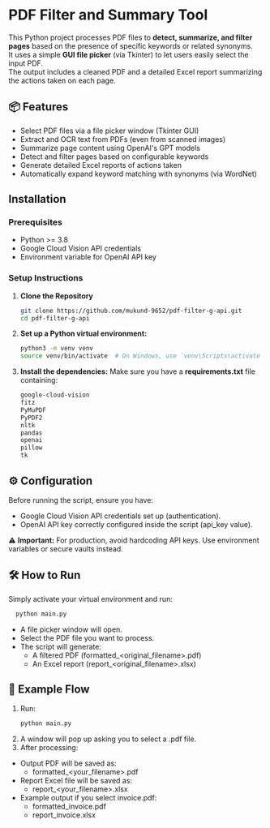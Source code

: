 # PDF Filter and Summary Tool

This Python project processes PDF files to **detect, summarize, and filter pages** based on the presence of specific keywords or related synonyms.  
It uses a simple **GUI file picker** (via Tkinter) to let users easily select the input PDF.  
The output includes a cleaned PDF and a detailed Excel report summarizing the actions taken on each page.

## 📦 Features

- Select PDF files via a file picker window (Tkinter GUI)
- Extract and OCR text from PDFs (even from scanned images)
- Summarize page content using OpenAI's GPT models
- Detect and filter pages based on configurable keywords
- Generate detailed Excel reports of actions taken
- Automatically expand keyword matching with synonyms (via WordNet)

## Installation

### Prerequisites
- Python >= 3.8
- Google Cloud Vision API credentials
- Environment variable for OpenAI API key

### Setup Instructions

1. **Clone the Repository**
   ```bash
   git clone https://github.com/mukund-9652/pdf-filter-g-api.git
   cd pdf-filter-g-api
   ```
2. **Set up a Python virtual environment:**
   ```bash
   python3 -m venv venv
   source venv/bin/activate  # On Windows, use `venv\Scripts\activate
   ```
3. **Install the dependencies:**
   Make sure you have a **requirements.txt** file containing:
   ```bash
   google-cloud-vision
   fitz
   PyMuPDF
   PyPDF2
   nltk
   pandas
   openai
   pillow
   tk
   ```
## ⚙️ Configuration
Before running the script, ensure you have:
- Google Cloud Vision API credentials set up (authentication).
- OpenAI API key correctly configured inside the script (api_key value).

⚠️ **Important:**
For production, avoid hardcoding API keys. Use environment variables or secure vaults instead.

## 🛠 How to Run
Simply activate your virtual environment and run:

  ```bash
    python main.py
  ```
  - A file picker window will open.
  - Select the PDF file you want to process.
  - The script will generate:
    - A filtered PDF (formatted_<original_filename>.pdf)
    - An Excel report (report_<original_filename>.xlsx)
   
## 🧪 Example Flow
1. Run:
   ```bash
   python main.py
   ```
2. A window will pop up asking you to select a .pdf file.
3. After processing:
  - Output PDF will be saved as:
    - formatted_<your_filename>.pdf
  - Report Excel file will be saved as:
    - report_<your_filename>.xlsx
  - Example output if you select invoice.pdf:
    - formatted_invoice.pdf
    - report_invoice.xlsx
